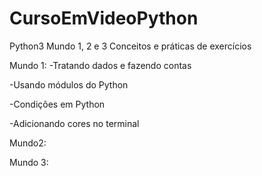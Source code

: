 # CursoEmVideoPython
Python3 Mundo 1, 2 e 3
Conceitos e práticas de exercícios

Mundo 1:
-Tratando dados e fazendo contas

-Usando módulos do Python

-Condições em Python

-Adicionando cores no terminal

Mundo2:

Mundo 3:
